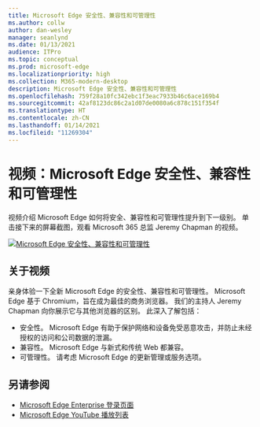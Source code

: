 ```yaml
---
title: Microsoft Edge 安全性、兼容性和可管理性
ms.author: collw
author: dan-wesley
manager: seanlynd
ms.date: 01/13/2021
audience: ITPro
ms.topic: conceptual
ms.prod: microsoft-edge
ms.localizationpriority: high
ms.collection: M365-modern-desktop
description: Microsoft Edge 安全性、兼容性和可管理性
ms.openlocfilehash: 759f28a10fc342ebc1f3eac7933b46c6ace169b4
ms.sourcegitcommit: 42af8123dc86c2a1d07de0080a6c878c151f354f
ms.translationtype: HT
ms.contentlocale: zh-CN
ms.lasthandoff: 01/14/2021
ms.locfileid: "11269304"
---
```

# 视频：Microsoft Edge 安全性、兼容性和可管理性

视频介绍 Microsoft Edge 如何将安全、兼容性和可管理性提升到下一级别。 单击接下来的屏幕截图，观看 Microsoft 365 总监 Jeremy Chapman 的视频。

[![Microsoft Edge 安全性、兼容性和可管理性](media/microsoft-edge-video-security-compatibility-manageability/0.png)](http://www.youtube.com/watch?v=uMmh_gNaM4I "Microsoft Edge security, compatibility, and manageability")

## 关于视频

亲身体验一下全新 Microsoft Edge 的安全性、兼容性和可管理性。 Microsoft Edge 基于 Chromium，旨在成为最佳的商务浏览器。 我们的主持人 Jeremy Chapman 向你展示它与其他浏览器的区别。 此深入了解包括：

- 安全性。 Microsoft Edge 有助于保护网络和设备免受恶意攻击，并防止未经授权的访问和公司数据的泄漏。
- 兼容性。 Microsoft Edge 与新式和传统 Web 都兼容。
- 可管理性。 请考虑 Microsoft Edge 的更新管理或服务选项。

## 另请参阅

- [Microsoft Edge Enterprise 登录页面](https://aka.ms/EdgeEnterprise)
- [Microsoft Edge YouTube 播放列表](https://www.youtube.com/playlist?list=PLXtHYVsvn_b-uXh1tMeYpT-0iD8tD3tFy)